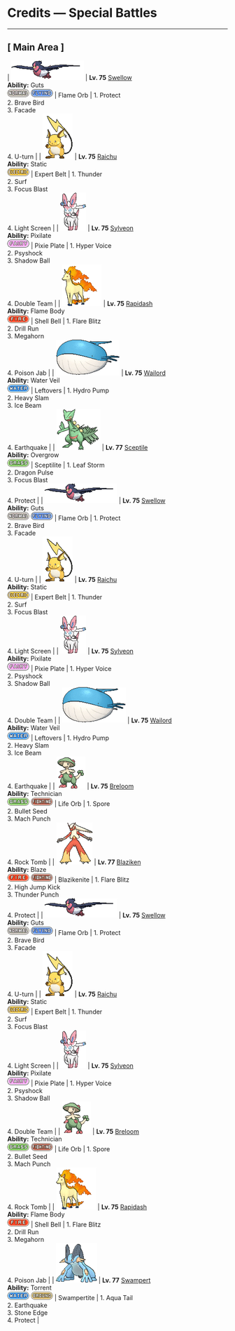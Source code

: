 # Credits — Special Battles

---

## [ Main Area ]

| ![Swellow](../../assets/sprites/swellow/front.gif "Swellow: Swellow is very conscientious about the upkeep of its glossy wings. Once two Swellow are gathered, they diligently take care of cleaning each other’s wings.") | **Lv. 75** [Swellow](../../pokemon/swellow.md)<br>**Ability:** Guts<br>![normal](../../assets/types/normal.png) ![flying](../../assets/types/flying.png) | Flame Orb | 1. Protect<br>2. Brave Bird<br>3. Facade<br>4. U-turn |
| ![Raichu](../../assets/sprites/raichu/front.gif "Raichu: This Pokémon exudes a weak electrical charge from all over its body that makes it take on a slight glow in darkness. Raichu plants its tail in the ground to discharge electricity.") | **Lv. 75** [Raichu](../../pokemon/raichu.md)<br>**Ability:** Static<br>![electric](../../assets/types/electric.png) | Expert Belt | 1. Thunder<br>2. Surf<br>3. Focus Blast<br>4. Light Screen |
| ![Sylveon](../../assets/sprites/sylveon/front.gif "Sylveon: It wraps its ribbonlike feelers around the arm of its beloved Trainer and walks with him or her.") | **Lv. 75** [Sylveon](../../pokemon/sylveon.md)<br>**Ability:** Pixilate<br>![fairy](../../assets/types/fairy.png) | Pixie Plate | 1. Hyper Voice<br>2. Psyshock<br>3. Shadow Ball<br>4. Double Team |
| ![Rapidash](../../assets/sprites/rapidash/front.gif "Rapidash: Rapidash usually can be seen casually cantering in the fields and plains. However, when this Pokémon turns serious, its fiery manes flare and blaze as it gallops its way up to 150 mph.") | **Lv. 75** [Rapidash](../../pokemon/rapidash.md)<br>**Ability:** Flame Body<br>![fire](../../assets/types/fire.png) | Shell Bell | 1. Flare Blitz<br>2. Drill Run<br>3. Megahorn<br>4. Poison Jab |
| ![Wailord](../../assets/sprites/wailord/front.gif "Wailord: When chasing prey, Wailord herds them by leaping out of the water and making a humongous splash. It is breathtaking to see this Pokémon leaping out of the sea with others in its pod.") | **Lv. 75** [Wailord](../../pokemon/wailord.md)<br>**Ability:** Water Veil<br>![water](../../assets/types/water.png) | Leftovers | 1. Hydro Pump<br>2. Heavy Slam<br>3. Ice Beam<br>4. Earthquake |
| ![Sceptile](../../assets/sprites/sceptile/front.gif "Sceptile: Sceptile has seeds growing on its back. They are said to be bursting with nutrients that revitalize trees. This Pokémon raises the trees in a forest with loving care.") | **Lv. 77** [Sceptile](../../pokemon/sceptile.md)<br>**Ability:** Overgrow<br>![grass](../../assets/types/grass.png) | Sceptilite | 1. Leaf Storm<br>2. Dragon Pulse<br>3. Focus Blast<br>4. Protect |
| ![Swellow](../../assets/sprites/swellow/front.gif "Swellow: Swellow is very conscientious about the upkeep of its glossy wings. Once two Swellow are gathered, they diligently take care of cleaning each other’s wings.") | **Lv. 75** [Swellow](../../pokemon/swellow.md)<br>**Ability:** Guts<br>![normal](../../assets/types/normal.png) ![flying](../../assets/types/flying.png) | Flame Orb | 1. Protect<br>2. Brave Bird<br>3. Facade<br>4. U-turn |
| ![Raichu](../../assets/sprites/raichu/front.gif "Raichu: This Pokémon exudes a weak electrical charge from all over its body that makes it take on a slight glow in darkness. Raichu plants its tail in the ground to discharge electricity.") | **Lv. 75** [Raichu](../../pokemon/raichu.md)<br>**Ability:** Static<br>![electric](../../assets/types/electric.png) | Expert Belt | 1. Thunder<br>2. Surf<br>3. Focus Blast<br>4. Light Screen |
| ![Sylveon](../../assets/sprites/sylveon/front.gif "Sylveon: It wraps its ribbonlike feelers around the arm of its beloved Trainer and walks with him or her.") | **Lv. 75** [Sylveon](../../pokemon/sylveon.md)<br>**Ability:** Pixilate<br>![fairy](../../assets/types/fairy.png) | Pixie Plate | 1. Hyper Voice<br>2. Psyshock<br>3. Shadow Ball<br>4. Double Team |
| ![Wailord](../../assets/sprites/wailord/front.gif "Wailord: When chasing prey, Wailord herds them by leaping out of the water and making a humongous splash. It is breathtaking to see this Pokémon leaping out of the sea with others in its pod.") | **Lv. 75** [Wailord](../../pokemon/wailord.md)<br>**Ability:** Water Veil<br>![water](../../assets/types/water.png) | Leftovers | 1. Hydro Pump<br>2. Heavy Slam<br>3. Ice Beam<br>4. Earthquake |
| ![Breloom](../../assets/sprites/breloom/front.gif "Breloom: The seeds ringing Breloom’s tail are made of hardened toxic spores. It is horrible to eat the seeds. Just taking a bite of this Pokémon’s seed will cause your stomach to rumble.") | **Lv. 75** [Breloom](../../pokemon/breloom.md)<br>**Ability:** Technician<br>![grass](../../assets/types/grass.png) ![fighting](../../assets/types/fighting.png) | Life Orb | 1. Spore<br>2. Bullet Seed<br>3. Mach Punch<br>4. Rock Tomb |
| ![Blaziken](../../assets/sprites/blaziken/front.gif "Blaziken: Blaziken has incredibly strong legs—it can easily clear a 30-story building in one leap. This Pokémon’s blazing punches leave its foes scorched and blackened.") | **Lv. 77** [Blaziken](../../pokemon/blaziken.md)<br>**Ability:** Blaze<br>![fire](../../assets/types/fire.png) ![fighting](../../assets/types/fighting.png) | Blazikenite | 1. Flare Blitz<br>2. High Jump Kick<br>3. Thunder Punch<br>4. Protect |
| ![Swellow](../../assets/sprites/swellow/front.gif "Swellow: Swellow is very conscientious about the upkeep of its glossy wings. Once two Swellow are gathered, they diligently take care of cleaning each other’s wings.") | **Lv. 75** [Swellow](../../pokemon/swellow.md)<br>**Ability:** Guts<br>![normal](../../assets/types/normal.png) ![flying](../../assets/types/flying.png) | Flame Orb | 1. Protect<br>2. Brave Bird<br>3. Facade<br>4. U-turn |
| ![Raichu](../../assets/sprites/raichu/front.gif "Raichu: This Pokémon exudes a weak electrical charge from all over its body that makes it take on a slight glow in darkness. Raichu plants its tail in the ground to discharge electricity.") | **Lv. 75** [Raichu](../../pokemon/raichu.md)<br>**Ability:** Static<br>![electric](../../assets/types/electric.png) | Expert Belt | 1. Thunder<br>2. Surf<br>3. Focus Blast<br>4. Light Screen |
| ![Sylveon](../../assets/sprites/sylveon/front.gif "Sylveon: It wraps its ribbonlike feelers around the arm of its beloved Trainer and walks with him or her.") | **Lv. 75** [Sylveon](../../pokemon/sylveon.md)<br>**Ability:** Pixilate<br>![fairy](../../assets/types/fairy.png) | Pixie Plate | 1. Hyper Voice<br>2. Psyshock<br>3. Shadow Ball<br>4. Double Team |
| ![Breloom](../../assets/sprites/breloom/front.gif "Breloom: The seeds ringing Breloom’s tail are made of hardened toxic spores. It is horrible to eat the seeds. Just taking a bite of this Pokémon’s seed will cause your stomach to rumble.") | **Lv. 75** [Breloom](../../pokemon/breloom.md)<br>**Ability:** Technician<br>![grass](../../assets/types/grass.png) ![fighting](../../assets/types/fighting.png) | Life Orb | 1. Spore<br>2. Bullet Seed<br>3. Mach Punch<br>4. Rock Tomb |
| ![Rapidash](../../assets/sprites/rapidash/front.gif "Rapidash: Rapidash usually can be seen casually cantering in the fields and plains. However, when this Pokémon turns serious, its fiery manes flare and blaze as it gallops its way up to 150 mph.") | **Lv. 75** [Rapidash](../../pokemon/rapidash.md)<br>**Ability:** Flame Body<br>![fire](../../assets/types/fire.png) | Shell Bell | 1. Flare Blitz<br>2. Drill Run<br>3. Megahorn<br>4. Poison Jab |
| ![Swampert](../../assets/sprites/swampert/front.gif "Swampert: Swampert predicts storms by sensing subtle differences in the sounds of waves and tidal winds with its fins. If a storm is approaching, it piles up boulders to protect itself.") | **Lv. 77** [Swampert](../../pokemon/swampert.md)<br>**Ability:** Torrent<br>![water](../../assets/types/water.png) ![ground](../../assets/types/ground.png) | Swampertite | 1. Aqua Tail<br>2. Earthquake<br>3. Stone Edge<br>4. Protect |

